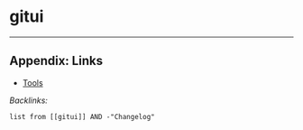 # gitui

---

## Appendix: Links

* [Tools](../../Tools.md)

*Backlinks:*

````dataview
list from [[gitui]] AND -"Changelog"
````
